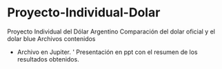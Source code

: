 # Proyecto-Individual-Dolar
Proyecto Individual del Dólar Argentino 
Comparación del dolar oficial y el dolar blue 
Archivos contenidos
- Archivo en Jupiter. 
' Presentación en ppt con el resumen de los resultados obtenidos.
